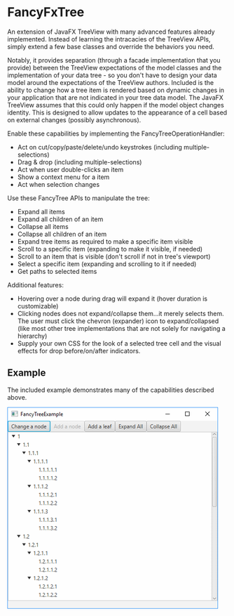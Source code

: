 # FancyFxTree
An extension of JavaFX TreeView with many advanced features already implemented. Instead of 
learning the intracacies of the TreeView APIs, simply extend a few base classes and override
the behaviors you need.  

Notably, it provides separation (through a facade implementation that you provide) between the 
TreeView expectations of the model classes and the implementation of your data tree - so you 
don't have to design your data model around the expectations of the TreeView authors. Included 
is the ability to change how a tree item is rendered based on dynamic changes in your application
that are not indicated in your tree data model. The JavaFX TreeView assumes that this could only 
happen if the model object changes identity.  This is designed to allow updates to the appearance 
of a cell based on external changes (possibly asynchronous).   

Enable these capabilities by implementing the FancyTreeOperationHandler:

* Act on cut/copy/paste/delete/undo keystrokes (including multiple-selections)
* Drag & drop (including multiple-selections)
* Act when user double-clicks an item
* Show a context menu for a item
* Act when selection changes

Use these FancyTree APIs to manipulate the tree:

* Expand all items
* Expand all children of an item
* Collapse all items
* Collapse all children of an item
* Expand tree items as required to make a specific item visible
* Scroll to a specific item (expanding to make it visible, if needed)
* Scroll to an item that is visible (don't scroll if not in tree's viewport)
* Select a specific item (expanding and scrolling to it if needed)
* Get paths to selected items

Additional features:

* Hovering over a node during drag will expand it (hover duration is customizable)
* Clicking nodes does not expand/collapse them...it merely selects them. The user 
must click the chevron (expander) icon to expand/collapsed (like most other tree 
implementations that are not solely for navigating a hierarchy)
* Supply your own CSS for the look of a selected tree cell and the visual effects
for drop before/on/after indicators.  

## Example

The included example demonstrates many of the capabilities described above.

![Example Screenshot](https://github.com/ChrisLMerrill/FancyFxTree/raw/master/example-screenshot.png)


